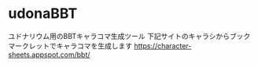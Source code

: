 # udonaBBT
ユドナリウム用のBBTキャラコマ生成ツール
下記サイトのキャラシからブックマークレットでキャラコマを生成します
https://character-sheets.appspot.com/bbt/

